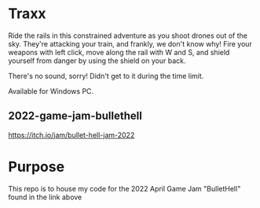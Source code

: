 
# Traxx

Ride the rails in this constrained adventure as you shoot drones out of the sky. They're attacking your train, and frankly, we don't know why! Fire your weapons with left click, move along the rail with W and S, and shield yourself from danger by using the shield on your back.

There's no sound, sorry! Didn't get to it during the time limit.

Available for Windows PC.

## 2022-game-jam-bullethell

https://itch.io/jam/bullet-hell-jam-2022

# Purpose

This repo is to house my code for the 2022 April Game Jam "BulletHell" found in the link above
